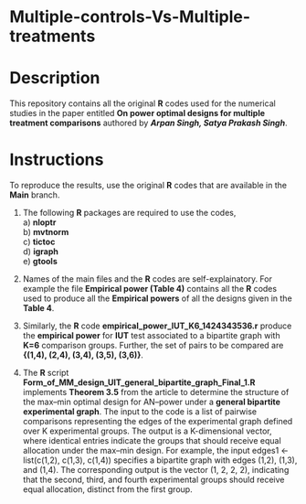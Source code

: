 # Multiple-controls-Vs-Multiple-treatments

# Description
This repository contains all the original **R** codes used for the numerical studies in the paper entitled **On power optimal designs for multiple treatment comparisons** authored by **_Arpan Singh, Satya Prakash Singh_**.

# Instructions
 To reproduce the results, use the original **R** codes that are available in the **Main** branch. 

1) The following **R** packages are required to use the codes,\
      a) **nloptr**\
      b) **mvtnorm**\
      c) **tictoc**\
      d) **igraph**\
      e) **gtools**
      
3) Names of the main files and the **R** codes are self-explainatory. For example the file **Empirical power (Table 4)** contains all the **R** codes used to produce all the **Empirical powers** of all the designs given in the **Table 4**. 

4) Similarly, the **R** code **empirical_power_IUT_K6_1424343536.r**  produce the **empirical power** for **IUT** test associated to a bipartite graph with **K=6** comparison groups. Further, the set of pairs to be compared are **{(1,4), (2,4), (3,4), (3,5), (3,6)}**.

5) The **R** script **Form_of_MM_design_UIT_general_bipartite_graph_Final_1.R** implements **Theorem 3.5** from the article to determine the structure of the max–min optimal design for AN–power under a **general bipartite experimental graph**. The input to the code is a list of pairwise comparisons representing the edges of the experimental graph defined over K experimental groups. The output is a K-dimensional vector, where identical entries indicate the groups that should receive equal allocation under the max–min design. For example, the input edges1 <- list(c(1,2), c(1,3), c(1,4)) specifies a bipartite graph with edges (1,2), (1,3), and (1,4). The corresponding output is the vector (1, 2, 2, 2), indicating that the second, third, and fourth experimental groups should receive equal allocation, distinct from the first group.
